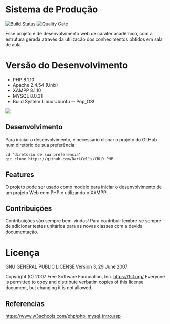# Sistema de Produção
[![Build Status](https://travis-ci.org/condessalovelace/mavenquickstart.svg?branch=master)](https://travis-ci.org/condessalovelace/mavenquickstart) ![Quality Gate](https://sonarcloud.io/api/project_badges/measure?project=br.com%3Amavenquickstart&metric=alert_status)

Esse projeto é de desenvolvimento web de caráter acadêmico, com a estrutura gerada através da utilização dos conhecimentos obtidos em sala de aula.

# Versão do Desenvolvimento

- PHP 8.1.10
- Apache 2.4.54 (Unix) 
- XAMPP 8.1.10
- MYSQL 8.0.31
- Build System Linux Ubuntu -- Pop_OS! </n>


<img src="https://img.shields.io/badge/PHP-777BB4?style=for-the-badge&logo=php&logoColor=white" target="_blank">

## Desenvolvimento

Para iniciar o desenvolvimento, é necessário clonar o projeto do GitHub num diretório de sua preferência:

```shell
cd "diretorio de sua preferencia"
git clone https://github.com/DarkCells/CRUD_PHP
```
## Features

O projeto pode ser usado como modelo para iniciar o desenvolvimento de um projeto Web com PHP e utilizando o XAMPP. 

## Contribuições

Contribuições são sempre bem-vindas! Para contribuir lembre-se sempre de adicionar testes unitários para as novas classes com a devida documentação.

# Licença

GNU GENERAL PUBLIC LICENSE
                       Version 3, 29 June 2007

 Copyright (C) 2007 Free Software Foundation, Inc. <https://fsf.org/>
 Everyone is permitted to copy and distribute verbatim copies
 of this license document, but changing it is not allowed.


## Referencias
https://www.w3schools.com/php/php_mysql_intro.asp